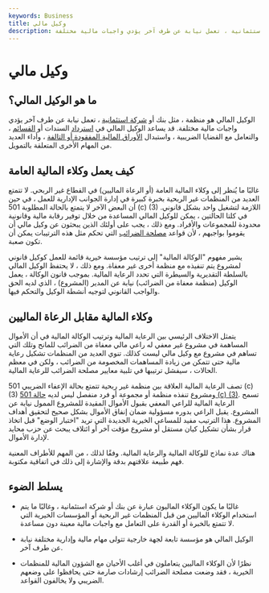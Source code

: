 ```yaml
---
keywords: Business
title: وكيل مالي
description: الوكيل المالي هو منظمة ، مثل بنك أو شركة استئمانية ، تعمل نيابة عن طرف آخر يؤدي واجبات مالية مختلفة.
---
```


# وكيل مالي
## ما هو الوكيل المالي؟

الوكيل المالي هو منظمة ، مثل بنك أو [شركة استئمانية](/trustcompany) ، تعمل نيابة عن طرف آخر يؤدي واجبات مالية مختلفة. قد يساعد الوكيل المالي في [استرداد](/redemption) السندات أو [القسائم](/coupon) ، والتعامل مع القضايا الضريبية ، واستبدال [الأوراق المالية المفقودة أو التالفة](/security) ، وأداء العديد من المهام الأخرى المتعلقة بالتمويل.

## كيف يعمل وكلاء المالية العامة

غالبًا ما يُنظر إلى وكلاء المالية العامة (أو الرعاة الماليين) في القطاع غير الربحي. لا تتمتع العديد من المنظمات غير الربحية بخبرة كبيرة في إدارة الجوانب الإدارية للعمل ، في حين أن البعض الآخر لا يتمتع بالحالة المطلوبة 501 (c) (3) اللازمة لتشغيل واحد بشكل قانوني. في كلتا الحالتين ، يمكن للوكيل المالي المساعدة من خلال توفير رقابة مالية وقانونية محدودة للمجموعات والأفراد. ومع ذلك ، يجب على أولئك الذين يبحثون عن وكيل مالي أن يقوموا بواجبهم ، لأن قواعد [مصلحة الضرائب](/irs) التي تحكم مثل هذه الترتيبات يمكن أن تكون صعبة.

يشير مفهوم "الوكالة المالية" إلى ترتيب مؤسسة خيرية قائمة للعمل كوكيل قانوني لمشروع يتم تنفيذه مع منظمة أخرى غير معفاة. ومع ذلك ، لا يحتفظ الوكيل المالي بالسلطة التقديرية والسيطرة التي تحدد الرعاية المالية. بموجب قانون الوكالة ، يعمل الوكيل (منظمة معفاة من الضرائب) نيابة عن المدير (المشروع) ، الذي لديه الحق والواجب القانوني لتوجيه أنشطة الوكيل والتحكم فيها.

## وكلاء المالية مقابل الرعاة الماليين

يتمثل الاختلاف الرئيسي بين الرعاية المالية وترتيب الوكالة المالية في أن الأموال المساهمة في مشروع غير معفي له راعي مالي معفاة من الضرائب للمانح وتلك التي تساهم في مشروع مع وكيل مالي ليست كذلك. تنوي العديد من المنظمات تشكيل رعاية مالية حتى تتمكن من زيادة المساهمات المخصومة من الضرائب ، ولكن في معظم الحالات ، سيفشل ترتيبها في تلبية معايير مصلحة الضرائب للرعاية المالية.

تصف الرعاية المالية العلاقة بين منظمة غير ربحية تتمتع بحالة الإعفاء الضريبي 501 (c) (3) ومشروع تنفذه منظمة أو مجموعة أو فرد منفصل ليس لديه [حالة 501 (c) (3)](/501c3-organizations). تسمح الرعاية المالية للراعي المعفي بقبول الأموال المقيدة للمشروع الممول نيابة عن المشروع. يقبل الراعي بدوره مسؤولية ضمان إنفاق الأموال بشكل صحيح لتحقيق أهداف المشروع. هذا الترتيب مفيد للمساعي الخيرية الجديدة التي تريد "اختبار الوضع" قبل اتخاذ قرار بشأن تشكيل كيان مستقل أو مشروع مؤقت آخر أو ائتلاف يبحث عن حزب محايد لإدارة الأموال.

هناك عدة نماذج للوكالة المالية والرعاية المالية. وفقًا لذلك ، من المهم للأطراف المعنية فهم طبيعة علاقتهم بدقة والإشارة إلى ذلك في اتفاقية مكتوبة.

## يسلط الضوء

- غالبًا ما يكون الوكلاء الماليون عبارة عن بنك أو شركة استئمانية ، وغالبًا ما يتم استخدام الوكلاء الماليين من قبل المنظمات غير الربحية أو المؤسسات الخيرية التي لا تتمتع بالخبرة أو القدرة على التعامل مع واجبات مالية معينة دون مساعدة.

- الوكيل المالي هو مؤسسة تابعة لجهة خارجية تتولى مهام مالية وإدارية مختلفة نيابة عن طرف آخر.

- نظرًا لأن الوكلاء الماليين يتعاملون في أغلب الأحيان مع الشؤون المالية للمنظمات الخيرية ، فقد وضعت مصلحة الضرائب إرشادات صارمة حتى يحافظوا على وضعهم الضريبي ولا يخالفون القواعد.

